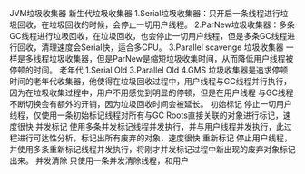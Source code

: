 JVM垃圾收集器
新生代垃圾收集器
1.Serial垃圾收集器：只开启一条线程进行垃圾回收，在垃圾回收的时候，会停止一切用户线程。
2.ParNew垃圾收集器：多条GC线程进行垃圾回收，在垃圾回收，也会停止一切用户线程，但是多条GC线程进行回收，清理速度会Serial快，适合多CPU。
3.Parallel scavenge 垃圾收集器 一样是多线程垃圾收集器，但是ParNew是缩短垃圾收集时间，从而降低用户线程被停顿的时间。
老年代
1.Serial Old
3.Parallel Old
4.GMS 垃圾收集器是追求停顿时间的老年代收集器，他使得在垃圾回收过程中，用户线程与GC线程并行执行，因为在垃圾收集过程中，用户不用感觉到明显的停顿，但是在用户线程
与GC线程不断切换会有额外的开销，因为垃圾回收时间会被延长。
初始标记 停止一切用户线程，仅使用一条初始标记线程对所有与GC Roots直接关联的对象进行标记，速度很快
并发标记 使用多条并发标记线程并发执行，并与用户线程并发执行，此过程进行可达性分析，标记出所有废弃的对象，速度很快
重新标记 停止用户线程，并使用多条重新标记线程并发执行，将刚才并发标记过程中新出现的废弃对象标记出来。
并发清除 只使用一条并发清除线程，和用户